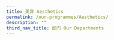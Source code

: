 ```yaml
---
title: 美育 Aesthetics
permalink: /our-programmes/Aesthetics/
description: ""
third_nav_title: 部门 Our Departments
---
```




